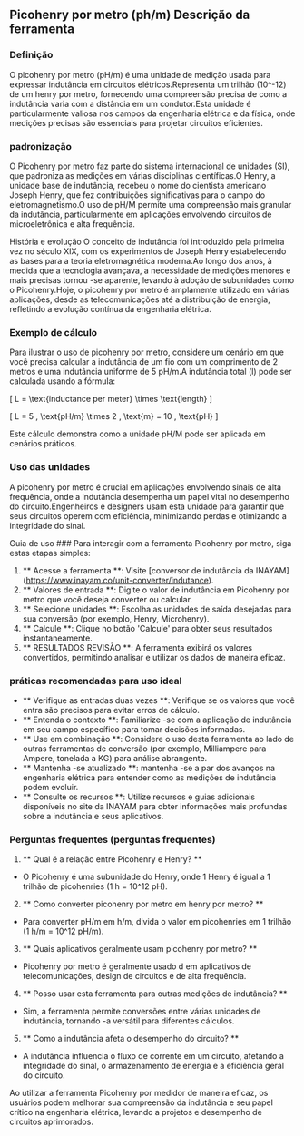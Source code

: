 ## Picohenry por metro (ph/m) Descrição da ferramenta

### Definição
O picohenry por metro (pH/m) é uma unidade de medição usada para expressar indutância em circuitos elétricos.Representa um trilhão (10^-12) de um henry por metro, fornecendo uma compreensão precisa de como a indutância varia com a distância em um condutor.Esta unidade é particularmente valiosa nos campos da engenharia elétrica e da física, onde medições precisas são essenciais para projetar circuitos eficientes.

### padronização
O Picohenry por metro faz parte do sistema internacional de unidades (SI), que padroniza as medições em várias disciplinas científicas.O Henry, a unidade base de indutância, recebeu o nome do cientista americano Joseph Henry, que fez contribuições significativas para o campo do eletromagnetismo.O uso de pH/M permite uma compreensão mais granular da indutância, particularmente em aplicações envolvendo circuitos de microeletrônica e alta frequência.

História e evolução
O conceito de indutância foi introduzido pela primeira vez no século XIX, com os experimentos de Joseph Henry estabelecendo as bases para a teoria eletromagnética moderna.Ao longo dos anos, à medida que a tecnologia avançava, a necessidade de medições menores e mais precisas tornou -se aparente, levando à adoção de subunidades como o Picohenry.Hoje, o picohenry por metro é amplamente utilizado em várias aplicações, desde as telecomunicações até a distribuição de energia, refletindo a evolução contínua da engenharia elétrica.

### Exemplo de cálculo
Para ilustrar o uso de picohenry por metro, considere um cenário em que você precisa calcular a indutância de um fio com um comprimento de 2 metros e uma indutância uniforme de 5 pH/m.A indutância total (l) pode ser calculada usando a fórmula:

\[ L = \text{inductance per meter} \times \text{length} \]

\[ L = 5 \, \text{pH/m} \times 2 \, \text{m} = 10 \, \text{pH} \]

Este cálculo demonstra como a unidade pH/M pode ser aplicada em cenários práticos.

### Uso das unidades
A picohenry por metro é crucial em aplicações envolvendo sinais de alta frequência, onde a indutância desempenha um papel vital no desempenho do circuito.Engenheiros e designers usam esta unidade para garantir que seus circuitos operem com eficiência, minimizando perdas e otimizando a integridade do sinal.

Guia de uso ###
Para interagir com a ferramenta Picohenry por metro, siga estas etapas simples:
1. ** Acesse a ferramenta **: Visite [conversor de indutância da INAYAM] (https://www.inayam.co/unit-converter/indutance).
2. ** Valores de entrada **: Digite o valor de indutância em Picohenry por metro que você deseja converter ou calcular.
3. ** Selecione unidades **: Escolha as unidades de saída desejadas para sua conversão (por exemplo, Henry, Microhenry).
4. ** Calcule **: Clique no botão 'Calcule' para obter seus resultados instantaneamente.
5. ** RESULTADOS REVISÃO **: A ferramenta exibirá os valores convertidos, permitindo analisar e utilizar os dados de maneira eficaz.

### práticas recomendadas para uso ideal
- ** Verifique as entradas duas vezes **: Verifique se os valores que você entra são precisos para evitar erros de cálculo.
- ** Entenda o contexto **: Familiarize -se com a aplicação de indutância em seu campo específico para tomar decisões informadas.
- ** Use em combinação **: Considere o uso desta ferramenta ao lado de outras ferramentas de conversão (por exemplo, Milliampere para Ampere, tonelada a KG) para análise abrangente.
- ** Mantenha -se atualizado **: mantenha -se a par dos avanços na engenharia elétrica para entender como as medições de indutância podem evoluir.
- ** Consulte os recursos **: Utilize recursos e guias adicionais disponíveis no site da INAYAM para obter informações mais profundas sobre a indutância e seus aplicativos.

### Perguntas frequentes (perguntas frequentes)

1. ** Qual é a relação entre Picohenry e Henry? **
- O Picohenry é uma subunidade do Henry, onde 1 Henry é igual a 1 trilhão de picohenries (1 h = 10^12 pH).

2. ** Como converter picohenry por metro em henry por metro? **
- Para converter pH/m em h/m, divida o valor em picohenries em 1 trilhão (1 h/m = 10^12 pH/m).

3. ** Quais aplicativos geralmente usam picohenry por metro? **
- Picohenry por metro é geralmente usado d em aplicativos de telecomunicações, design de circuitos e de alta frequência.

4. ** Posso usar esta ferramenta para outras medições de indutância? **
- Sim, a ferramenta permite conversões entre várias unidades de indutância, tornando -a versátil para diferentes cálculos.

5. ** Como a indutância afeta o desempenho do circuito? **
- A indutância influencia o fluxo de corrente em um circuito, afetando a integridade do sinal, o armazenamento de energia e a eficiência geral do circuito.

Ao utilizar a ferramenta Picohenry por medidor de maneira eficaz, os usuários podem melhorar sua compreensão da indutância e seu papel crítico na engenharia elétrica, levando a projetos e desempenho de circuitos aprimorados.